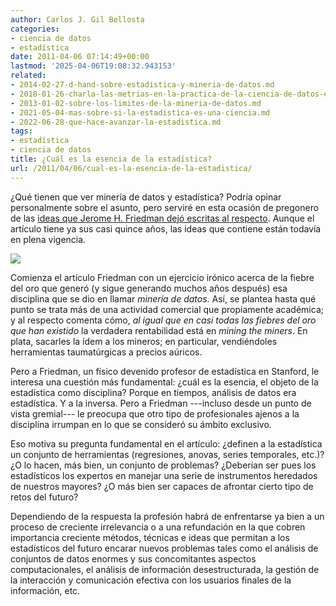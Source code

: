```yaml
---
author: Carlos J. Gil Bellosta
categories:
- ciencia de datos
- estadística
date: 2011-04-06 07:14:49+00:00
lastmod: '2025-04-06T19:08:32.943153'
related:
- 2014-02-27-d-hand-sobre-estadistica-y-mineria-de-datos.md
- 2018-01-26-charla-las-metrias-en-la-practica-de-la-ciencia-de-datos-el-papel-de-la-teoria.md
- 2013-01-02-sobre-los-limites-de-la-mineria-de-datos.md
- 2021-05-04-mas-sobre-si-la-estadistica-es-una-ciencia.md
- 2022-06-28-que-hace-avanzar-la-estadistica.md
tags:
- estadística
- ciencia de datos
title: ¿Cuál es la esencia de la estadística?
url: /2011/04/06/cual-es-la-esencia-de-la-estadistica/
---
```


¿Qué tienen que ver minería de datos y estadística? Podría opinar personalmente sobre el asunto, pero serviré en esta ocasión de pregonero de las [ideas que Jerome H. Friedman dejó escritas al respecto](http://www.salford-systems.com/doc/dm-stat.pdf). Aunque el artículo tiene ya sus casi quince años, las ideas que contiene están todavía en plena vigencia.

[![](/wp-uploads/2011/04/friedman.jpg)
](/wp-uploads/2011/04/friedman.jpg)

Comienza el artículo Friedman con un ejercicio irónico acerca de la fiebre del oro que generó (y sigue generando muchos años después) esa disciplina que se dio en llamar _minería de datos_. Así, se plantea hasta qué punto se trata más de una actividad comercial que propiamente académica; y al respecto comenta cómo, _al igual que en casi todas las fiebres del oro que han existido_ la verdadera rentabilidad está en _mining the miners_. En plata, sacarles la ídem a los mineros; en particular, vendiéndoles herramientas taumatúrgicas a precios aúricos.

Pero a Friedman, un físico devenido profesor de estadística en Stanford, le interesa una cuestión más fundamental: ¿cuál es la esencia, el objeto de la estadística como disciplina? Porque en tiempos, análisis de datos era estadística. Y a la inversa. Pero a Friedman ---incluso desde un punto de vista gremial--- le preocupa que otro tipo de profesionales ajenos a la disciplina irrumpan en lo que se consideró su ámbito exclusivo.

Eso motiva su pregunta fundamental en el artículo: ¿definen a la estadística un conjunto de herramientas (regresiones, anovas, series temporales, etc.)? ¿O lo hacen, más bien, un conjunto de problemas? ¿Deberían ser pues los estadísticos los expertos en manejar una serie de instrumentos heredados de nuestros mayores? ¿O más bien ser capaces de afrontar cierto tipo de retos del futuro?

Dependiendo de la respuesta la profesión habrá de enfrentarse ya bien a un proceso de creciente irrelevancia o a una refundación en la que cobren importancia creciente métodos, técnicas e ideas que permitan a los estadísticos del futuro encarar nuevos problemas tales como el análisis de conjuntos de datos enormes y sus concomitantes aspectos computacionales, el análisis de información desestructurada, la gestión de la interacción y comunicación efectiva con los usuarios finales de la información, etc.